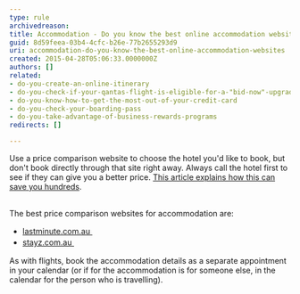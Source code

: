 ```yaml
---
type: rule
archivedreason: 
title: Accommodation - Do you know the best online accommodation websites?
guid: 8d59feea-03b4-4cfc-b26e-77b2655293d9
uri: accommodation-do-you-know-the-best-online-accommodation-websites
created: 2015-04-28T05:06:33.0000000Z
authors: []
related:
- do-you-create-an-online-itinerary
- do-you-check-if-your-qantas-flight-is-eligible-for-a-"bid-now"-upgrade
- do-you-know-how-to-get-the-most-out-of-your-credit-card
- do-you-check-your-boarding-pass
- do-you-take-advantage-of-business-rewards-programs
redirects: []

---
```



​​Use a price comparison website to choose the hotel you'd like to book, but don't book directly&#160;​​​through that site right away. Always call the hotel first to see if they can give you a better price. <a href="http&#58;//roadwarriorvoices.com/2015/06/03/why-you-should-book-your-stay-directly-with-the-hotel/">This article explains how this can save you hundreds​</a>.&#160;<div><br></div><div><div>The best price comparison websites for&#160;accommodation are&#58;<br><ul><li><a href="http&#58;//www.lastminute.com.au/" target="_blank" style="line-height&#58;20px;">lastminute.com.au&#160;​</a><br></li><li><a href="http&#58;//www.stayz.com.au/" target="_blank" style="line-height&#58;20px;">stayz.com.au&#160;​</a><br></li></ul>As with flights, book the accommodation details as a separate appointment in your calendar (or if for the accommodation is for someone else, in the calendar for the person who is travelling).​​<br></div></div>
<br><excerpt class='endintro'></excerpt><br>



